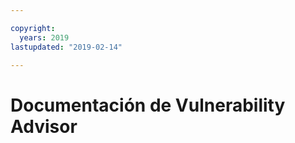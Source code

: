 ```yaml
---

copyright:
  years: 2019
lastupdated: "2019-02-14"

---
```



# Documentación de Vulnerability Advisor



